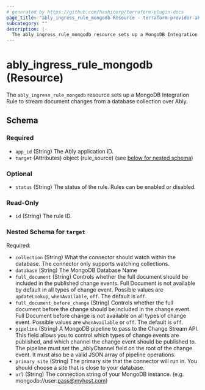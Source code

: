 ```yaml
---
# generated by https://github.com/hashicorp/terraform-plugin-docs
page_title: "ably_ingress_rule_mongodb Resource - terraform-provider-ably"
subcategory: ""
description: |-
  The ably_ingress_rule_mongodb resource sets up a MongoDB Integration Rule to stream document changes from a database collection over Ably.
---
```


# ably_ingress_rule_mongodb (Resource)

The `ably_ingress_rule_mongodb` resource sets up a MongoDB Integration Rule to stream document changes from a database collection over Ably.



<!-- schema generated by tfplugindocs -->
## Schema

### Required

- `app_id` (String) The Ably application ID.
- `target` (Attributes) object (rule_source) (see [below for nested schema](#nestedatt--target))

### Optional

- `status` (String) The status of the rule. Rules can be enabled or disabled.

### Read-Only

- `id` (String) The rule ID.

<a id="nestedatt--target"></a>
### Nested Schema for `target`

Required:

- `collection` (String) What the connector should watch within the database. The connector only supports watching collections.
- `database` (String) The MongoDB Database Name
- `full_document` (String) Controls whether the full document should be included in the published change events. Full Document is not available by default in all types of change event. Possible values are `updateLookup`, `whenAvailable`, `off`. The default is `off`.
- `full_document_before_change` (String) Controls whether the full document before the change should be included in the change event. Full Document before change is not available on all types of change event. Possible values are `whenAvailable` or `off`. The default is `off`.
- `pipeline` (String) A MongoDB pipeline to pass to the Change Stream API. This field allows you to control which types of change events are published, and which channel the change event should be published to. The pipeline must set the _ablyChannel field on the root of the change event. It must also be a valid JSON array of pipeline operations.
- `primary_site` (String) The primary site that the connector will run in. You should choose a site that is close to your database.
- `url` (String) The connection string of your MongoDB instance. (e.g. mongodb://user:pass@myhost.com)
